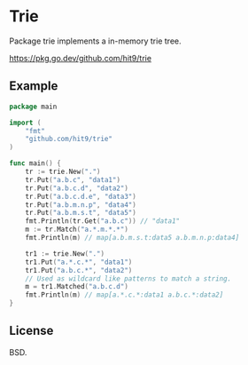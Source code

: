 Trie
====

Package trie implements a in-memory trie tree.

https://pkg.go.dev/github.com/hit9/trie

Example
-------

```go
package main

import (
	"fmt"
	"github.com/hit9/trie"
)

func main() {
	tr := trie.New(".")
	tr.Put("a.b.c", "data1")
	tr.Put("a.b.c.d", "data2")
	tr.Put("a.b.c.d.e", "data3")
	tr.Put("a.b.m.n.p", "data4")
	tr.Put("a.b.m.s.t", "data5")
	fmt.Println(tr.Get("a.b.c")) // "data1"
	m := tr.Match("a.*.m.*.*")
	fmt.Println(m) // map[a.b.m.s.t:data5 a.b.m.n.p:data4]

	tr1 := trie.New(".")
	tr1.Put("a.*.c.*", "data1")
	tr1.Put("a.b.c.*", "data2")
	// Used as wildcard like patterns to match a string.
	m = tr1.Matched("a.b.c.d")
	fmt.Println(m) // map[a.*.c.*:data1 a.b.c.*:data2]
}
```



License
-------

BSD.
